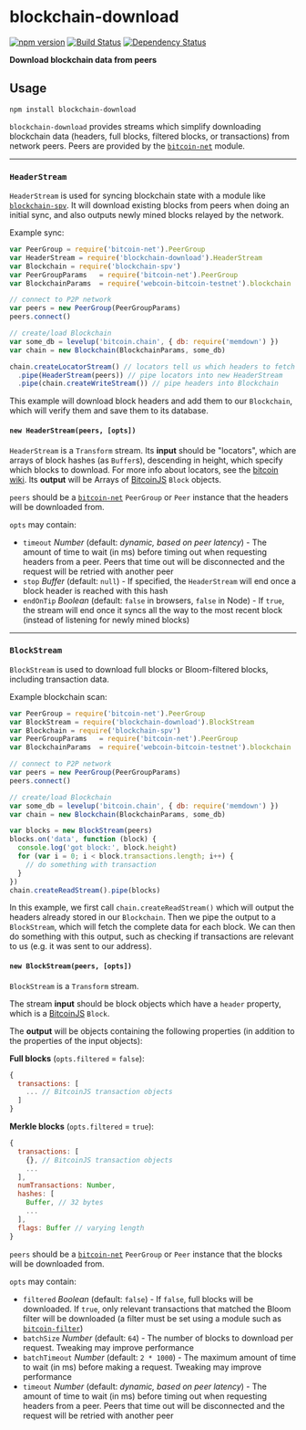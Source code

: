 # blockchain-download

[![npm version](https://img.shields.io/npm/v/blockchain-download.svg)](https://www.npmjs.com/package/blockchain-download)
[![Build Status](https://travis-ci.org/mappum/blockchain-download.svg?branch=master)](https://travis-ci.org/mappum/blockchain-download)
[![Dependency Status](https://david-dm.org/mappum/blockchain-download.svg)](https://david-dm.org/mappum/blockchain-download)

**Download blockchain data from peers**

## Usage

`npm install blockchain-download`

`blockchain-download` provides streams which simplify downloading blockchain data (headers, full blocks, filtered blocks, or transactions) from network peers. Peers are provided by the [`bitcoin-net`](https://github.com/mappum/bitcoin-net) module.

----
### `HeaderStream`

`HeaderStream` is  used for syncing blockchain state with a module like [`blockchain-spv`](https://github.com/mappum/blockchain-spv). It will download existing blocks from peers when doing an initial sync, and also outputs newly mined blocks relayed by the network.

Example sync:
```js
var PeerGroup = require('bitcoin-net').PeerGroup
var HeaderStream = require('blockchain-download').HeaderStream
var Blockchain = require('blockchain-spv')
var PeerGroupParams   = require('bitcoin-net').PeerGroup
var BlockchainParams  = require('webcoin-bitcoin-testnet').blockchain

// connect to P2P network
var peers = new PeerGroup(PeerGroupParams)
peers.connect()

// create/load Blockchain
var some_db = levelup('bitcoin.chain', { db: require('memdown') })
var chain = new Blockchain(BlockchainParams, some_db)

chain.createLocatorStream() // locators tell us which headers to fetch
  .pipe(HeaderStream(peers)) // pipe locators into new HeaderStream
  .pipe(chain.createWriteStream()) // pipe headers into Blockchain
```
This example will download block headers and add them to our `Blockchain`, which will verify them and save them to its database.

#### `new HeaderStream(peers, [opts])`

`HeaderStream` is a `Transform` stream. Its **input** should be "locators", which are arrays of block hashes (as `Buffer`s), descending in height, which specify which blocks to download. For more info about locators, see the [bitcoin wiki](https://en.bitcoin.it/wiki/Protocol_documentation#getblocks). Its **output** will be Arrays of [BitcoinJS](https://github.com/bitcoinjs/bitcoinjs-lib) `Block` objects.

`peers` should be a [`bitcoin-net`](https://github.com/mappum/bitcoin-net) `PeerGroup` or `Peer` instance that the headers will be downloaded from.

`opts` may contain:
- `timeout` *Number* (default: *dynamic, based on peer latency*) - The amount of time to wait (in ms) before timing out when requesting headers from a peer. Peers that time out will be disconnected and the request will be retried with another peer
- `stop` *Buffer* (default: `null`) - If specified, the `HeaderStream` will end once a block header is reached with this hash
- `endOnTip` *Boolean* (default: `false` in browsers, `false` in Node) - If `true`, the stream will end once it syncs all the way to the most recent block (instead of listening for newly mined blocks)

---
### `BlockStream`

`BlockStream` is used to download full blocks or Bloom-filtered blocks, including transaction data.

Example blockchain scan:
```js
var PeerGroup = require('bitcoin-net').PeerGroup
var BlockStream = require('blockchain-download').BlockStream
var Blockchain = require('blockchain-spv')
var PeerGroupParams   = require('bitcoin-net').PeerGroup
var BlockchainParams  = require('webcoin-bitcoin-testnet').blockchain

// connect to P2P network
var peers = new PeerGroup(PeerGroupParams)
peers.connect()

// create/load Blockchain
var some_db = levelup('bitcoin.chain', { db: require('memdown') })
var chain = new Blockchain(BlockchainParams, some_db)

var blocks = new BlockStream(peers)
blocks.on('data', function (block) {
  console.log('got block:', block.height)
  for (var i = 0; i < block.transactions.length; i++) {
    // do something with transaction
  }
})
chain.createReadStream().pipe(blocks)
```
In this example, we first call `chain.createReadStream()` which will output the headers already stored in our `Blockchain`. Then we pipe the output to a `BlockStream`, which will fetch the complete data for each block. We can then do something with this output, such as checking if transactions are relevant to us (e.g. it was sent to our address).

#### `new BlockStream(peers, [opts])`

`BlockStream` is a `Transform` stream.

The stream **input** should be block objects which have a `header` property, which is a [BitcoinJS](https://github.com/bitcoinjs/bitcoinjs-lib) `Block`.

The **output** will be objects containing the following properties (in addition to the properties of the input objects):

**Full blocks** (`opts.filtered` = `false`):
```js
{
  transactions: [
    ... // BitcoinJS transaction objects
  ]
}
```
**Merkle blocks** (`opts.filtered` = `true`):
```js
{
  transactions: [
    {}, // BitcoinJS transaction objects
    ...
  ],
  numTransactions: Number,
  hashes: [
    Buffer, // 32 bytes
    ...
  ],
  flags: Buffer // varying length
}
```

`peers` should be a [`bitcoin-net`](https://github.com/mappum/bitcoin-net) `PeerGroup` or `Peer` instance that the blocks will be downloaded from.

`opts` may contain:
- `filtered` *Boolean* (default: `false`) - If `false`, full blocks will be downloaded. If `true`, only relevant transactions that matched the Bloom filter will be downloaded (a filter must be set using a module such as [`bitcoin-filter`](https://github.com/mappum/bitcoin-filter))
- `batchSize` *Number* (default: `64`) - The number of blocks to download per request. Tweaking may improve performance
- `batchTimeout` *Number* (default: `2 * 1000`) - The maximum amount of time to wait (in ms) before making a request. Tweaking may improve performance
- `timeout` *Number* (default: *dynamic, based on peer latency*) - The amount of time to wait (in ms) before timing out when requesting headers from a peer. Peers that time out will be disconnected and the request will be retried with another peer
